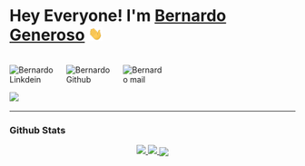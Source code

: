 # Hey Everyone! I'm [Bernardo Generoso](https://github.com/bernardogeneroso) <img src="https://raw.githubusercontent.com/bernardogeneroso/bernardogeneroso/main/assets/hi.gif" width="25px">

<br>
<a href="https://www.linkedin.com/in/bernardo-generoso-829ba81b0/">
  <img align="left" alt="Bernardo Linkdein" width="100px" src="https://img.shields.io/badge/Linkedin-0A66C2?style=for-the-badge&logo=Linkedin&logoColor=white" />
</a>
<a href="https://github.com/bernardogeneroso">
  <img align="left" alt="Bernardo Github" width="100px" src="https://img.shields.io/badge/Github-181717?style=for-the-badge&logo=Github&logoColor=white" />
</a>
<a href="mailto:admin@bernardogeneroso.com">
  <img align="left" alt="Bernardo mail" width="70px" src="https://img.shields.io/badge/Gmail-EA4335?style=for-the-badge&logo=Gmail&logoColor=white" />
</a>
<br><br>

![](https://github.com/amandewatnitrr/amandewatnitrr/blob/main/header_.png)

---

### Github Stats

<p align="center">
  <a href="https://github.com/bernardogeneroso"><span>
    <img height="48%" src="https://github-readme-stats.vercel.app/api?username=bernardogeneroso&count_private=true&show_icons=true&theme=dracula&&include_all_commits=true"/>
    <img height="180em" src="https://github-readme-stats-eight-theta.vercel.app/api/top-langs/?username=bernardogeneroso&hide=html,css,typescript,javascript,scss&layout=compact&langs_count=8&theme=dracula"/>
    <img align="center" src="https://github-profile-summary-cards.vercel.app/api/cards/profile-details?username=bernardogeneroso&theme=dracula" />
    </span></a>
</p>

<!--
**bernardogeneroso/bernardogeneroso** is a ✨ _special_ ✨ repository because its `README.md` (this file) appears on your GitHub profile.

Here are some ideas to get you started:

- 🔭 I’m currently working on ...
- 🌱 I’m currently learning ...
- 👯 I’m looking to collaborate on ...
- 🤔 I’m looking for help with ...
- 💬 Ask me about ...
- 📫 How to reach me: ...
- 😄 Pronouns: ...
- ⚡ Fun fact: ...
-->
